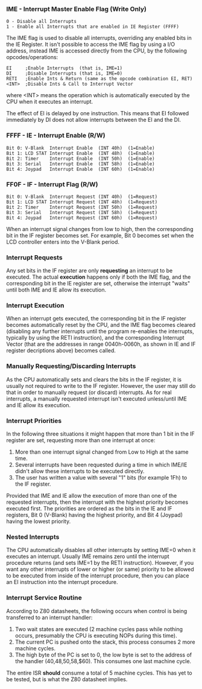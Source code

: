 ### IME - Interrupt Master Enable Flag (Write Only)

```
0 - Disable all Interrupts
1 - Enable all Interrupts that are enabled in IE Register (FFFF)
```

The IME flag is used to disable all interrupts, overriding any enabled
bits in the IE Register. It isn't possible to access the IME flag by
using a I/O address, instead IME is accessed directly from the CPU, by
the following opcodes/operations:

```
EI     ;Enable Interrupts  (that is, IME=1)
DI     ;Disable Interrupts (that is, IME=0)
RETI   ;Enable Ints & Return (same as the opcode combination EI, RET)
<INT>  ;Disable Ints & Call to Interrupt Vector
```

where \<INT\> means the operation which is automatically executed by the
CPU when it executes an interrupt.

The effect of EI is delayed by one instruction. This means that EI
followed immediately by DI does not allow interrupts between the EI and
the DI.

### FFFF - IE - Interrupt Enable (R/W)

```
Bit 0: V-Blank  Interrupt Enable  (INT 40h)  (1=Enable)
Bit 1: LCD STAT Interrupt Enable  (INT 48h)  (1=Enable)
Bit 2: Timer    Interrupt Enable  (INT 50h)  (1=Enable)
Bit 3: Serial   Interrupt Enable  (INT 58h)  (1=Enable)
Bit 4: Joypad   Interrupt Enable  (INT 60h)  (1=Enable)
```

### FF0F - IF - Interrupt Flag (R/W)

```
Bit 0: V-Blank  Interrupt Request (INT 40h)  (1=Request)
Bit 1: LCD STAT Interrupt Request (INT 48h)  (1=Request)
Bit 2: Timer    Interrupt Request (INT 50h)  (1=Request)
Bit 3: Serial   Interrupt Request (INT 58h)  (1=Request)
Bit 4: Joypad   Interrupt Request (INT 60h)  (1=Request)
```

When an interrupt signal changes from low to high, then the
corresponding bit in the IF register becomes set. For example, Bit 0
becomes set when the LCD controller enters into the V-Blank period.

### Interrupt Requests

Any set bits in the IF register are only **requesting** an interrupt to be
executed. The actual **execution** happens only if both the IME flag, and
the corresponding bit in the IE register are set, otherwise the
interrupt "waits" until both IME and IE allow its execution.

### Interrupt Execution

When an interrupt gets executed, the corresponding bit in the IF
register becomes automatically reset by the CPU, and the IME flag
becomes cleared (disabling any further interrupts until the program
re-enables the interrupts, typically by using the RETI instruction), and
the corresponding Interrupt Vector (that are the addresses in range
0040h-0060h, as shown in IE and IF register decriptions above) becomes
called.

### Manually Requesting/Discarding Interrupts

As the CPU automatically sets and clears the bits in the IF register, it
is usually not required to write to the IF register. However, the user
may still do that in order to manually request (or discard) interrupts.
As for real interrupts, a manually requested interrupt isn't executed
unless/until IME and IE allow its execution.

### Interrupt Priorities

In the following three situations it might happen that more than 1 bit in the IF register are set, requesting more than one interrupt at once:

1. More than one interrupt signal changed from Low to High at the same time.
2. Several interrupts have been requested during a time in which IME/IE didn't allow these interrupts to be executed directly.
3. The user has written a value with several "1" bits (for example 1Fh) to the IF register. 

Provided that IME and IE allow the execution of more than one of the
requested interrupts, then the interrupt with the highest priority
becomes executed first. The priorities are ordered as the bits in the IE
and IF registers, Bit 0 (V-Blank) having the highest priority, and Bit 4
(Joypad) having the lowest priority.

### Nested Interrupts

The CPU automatically disables all other interrupts by setting IME=0
when it executes an interrupt. Usually IME remains zero until the
interrupt procedure returns (and sets IME=1 by the RETI instruction).
However, if you want any other interrupts of lower or higher (or same)
priority to be allowed to be executed from inside of the interrupt
procedure, then you can place an EI instruction into the interrupt
procedure.

### Interrupt Service Routine

According to Z80 datasheets, the following occurs when control is being
transferred to an interrupt handler:

1. Two wait states are executed (2 machine cycles pass while nothing
occurs, presumably the CPU is executing NOPs during this time).
2. The current PC is pushed onto the stack, this process consumes 2 more
machine cycles.
3. The high byte of the PC is set to 0, the low byte is set to the
address of the handler ($40,$48,$50,$58,$60). This consumes one
last machine cycle.

The entire ISR **should** consume a total of 5 machine cycles. This has
yet to be tested, but is what the Z80 datasheet implies.

